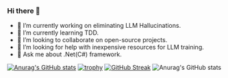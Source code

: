 ### Hi there 👋

- 🔭 I’m currently working on eliminating LLM Hallucinations.
- 🌱 I’m currently learning TDD.
- 👯 I’m looking to collaborate on open-source projects.
- 🤔 I’m looking for help with inexpensive resources for LLM training.
- 💬 Ask me about .Net(C#) framework.

[![Anurag's GitHub stats](https://github-readme-stats.vercel.app/api?username=cemuluoglakci)](https://github.com/anuraghazra/github-readme-stats)
[![trophy](https://github-profile-trophy.vercel.app/?username=cemuluoglakci&theme=onedark)](https://github.com/ryo-ma/github-profile-trophy)
[![GitHub Streak](https://github-readme-streak-stats.herokuapp.com/?user=cemuluoglakci)](https://git.io/streak-stats)
![Anurag's GitHub stats](https://github-readme-stats.vercel.app/api?username=cemuluoglakci&show_icons=true)
